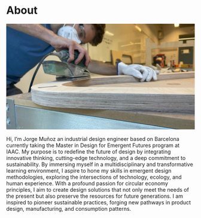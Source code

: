 # About

![](../images/YO.JPG)

Hi, I’m Jorge Muñoz an industrial design engineer based on Barcelona currently taking the Master in Design for Emergent Futures program at IAAC. 
My purpose is to redefine the future of design by integrating innovative thinking, cutting-edge technology, and a deep commitment to sustainability. By immersing myself in a multidisciplinary and transformative learning environment, I aspire to hone my skills in emergent design methodologies, exploring the intersections of technology, ecology, and human experience.
With a profound passion for circular economy principles, I aim to create design solutions that not only meet the needs of the present but also preserve the resources for future generations. I am inspired to pioneer sustainable practices, forging new pathways in product design, manufacturing, and consumption patterns.

